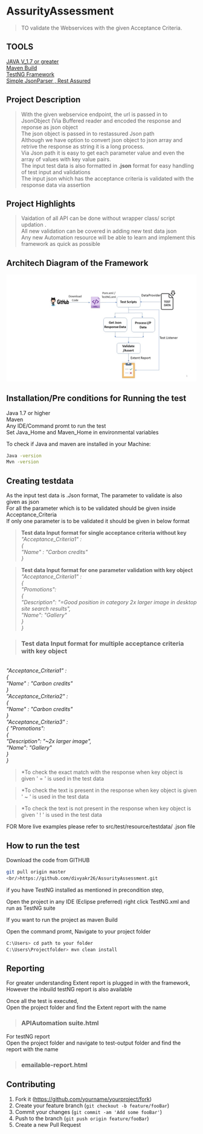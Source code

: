 # AssurityAssessment

> TO validate the Webservices with the given Acceptance Criteria.

## TOOLS
[JAVA V_1.7 or greater](https://www.java.com/en/download/)<br/>
[Maven Build](https://maven.apache.org/download.cgi)<br/>
[TestNG Framework](https://mvnrepository.com/artifact/org.testng/testng/7.0.0-beta7)<br/>
[Simple JsonParser , Rest Assured](https://mvnrepository.com/artifact/com.googlecode.json-simple/json-simple/1.1.1)

## Project Description
> With the given webservice endpoint, the url is passed in to JsonObject (Via Buffered reader and encoded the response and reponse as json object
<br/>The json object is passed in to restassured Json path
<br/>Although we have option to convert json object to json array and retrive the response as string it is a long process.
<br/>Via Json path it is easy to get each parameter value and even the array of values with key value pairs.
<br/>The input test data is also formatted in <B>.json</B> format for easy handling of test input and validations
<br/>The input json which has the acceptance criteria is validated with the response data via assertion

## Project Highlights
> Vaidation of all API can be done without wrapper class/ script updation .<br/>
> All new validation can be covered in adding new test data json<br/>
> Any new Automation resource will be able to learn and implement this framework as quick as possible

## Architech Diagram of the Framework
![](src/test/resource/Readmeimage/Assurity%20Architectural%20Diagram.jpg)

## Installation/Pre conditions for Running the test

Java 1.7 or higher
<br/>Maven 
<br/>Any IDE/Command promt to run the test
<br/>Set Java_Home and Maven_Home in environmental variables

To check if Java and maven are installed in your Machine:

```sh
Java -version
Mvn -version
```

## Creating testdata

As the input test data is .Json format, The parameter to validate is also given as json
<br/>For all the parameter which is to be validated should be given inside Acceptance_Criteria
<br/>If only one parameter is to be validated it should be given in below format
> <B>Test data Input format for single acceptance criteria without key </B>
<br/> _"Acceptance_Criteria1" : 
  <br/>    {
  <br/>      "Name" : "Carbon credits"
  <br/>    }_


> <B> Test data Input format for one parameter validation with key object </B>
<br/> _"Acceptance_Criteria1" : 
  <br/>    {
<br/>			"Promotions": 
<br/>        {
<br/>	            "Description": "=Good position in category 2x larger image in desktop site search results",
<br/>	            "Name": "Gallery"
<br/>	        }
<br/>		}_


>### Test data Input format for multiple acceptance criteria with key object 
<br/> _"Acceptance_Criteria1" : 
  <br/>    {
  <br/>      "Name" : "Carbon credits"
  <br/>    }_
  <br/> _"Acceptance_Criteria2" : 
  <br/>    {
  <br/>      "Name" : "Carbon credits"
  <br/>    }_
  <br/> _"Acceptance_Criteria3" : 
  <br/>    {
            "Promotions": 
	  <br/>     {
        <br/>      "Description": "~2x larger image",
       <br/>       "Name": "Gallery"
    <br/>        }
  <br/>     }_
  
  
  
  > *To check the exact match with the response when key object is given ' = ' is used in the test data
  
  > *To check the text is present in the response when key object is given ' ~ ' is used in the test data
  
  > *To check the text is not present in the response when key object is given ' ! ' is used in the test data
  
  FOR More live examples please refer to src/test/resource/testdata/ .json file





## How to run the test

Download the code from GITHUB 

```sh
git pull origin master 
<br/>https://github.com/divyakr26/AssurityAssessment.git
```

if you have TestNG installed as mentioned in precondition step, 

Open the project in any IDE (Eclipse preferred) right click TestNG.xml and run as TestNG suite

If you want to run the project as maven Build 

Open the command promt, Navigate to your project folder
```sh
C:\Users> cd path to your folder
C:\Users\Projectfolder> mvn clean install
```

## Reporting

For greater understanding Extent report is plugged in with the framework, However the inbuild testNG report is also available

Once all the test is executed,
<br/>Open the project folder and find the Extent report with the name 
>### APIAutomation suite.html

For testNG report
<br/> Open the project folder and navigate to test-output folder and find the report with the name
> ### emailable-report.html


## Contributing

1. Fork it (<https://github.com/yourname/yourproject/fork>)
2. Create your feature branch (`git checkout -b feature/fooBar`)
3. Commit your changes (`git commit -am 'Add some fooBar'`)
4. Push to the branch (`git push origin feature/fooBar`)
5. Create a new Pull Request

